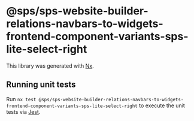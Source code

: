 # @sps/sps-website-builder-relations-navbars-to-widgets-frontend-component-variants-sps-lite-select-right

This library was generated with [Nx](https://nx.dev).

## Running unit tests

Run `nx test @sps/sps-website-builder-relations-navbars-to-widgets-frontend-component-variants-sps-lite-select-right` to execute the unit tests via [Jest](https://jestjs.io).
